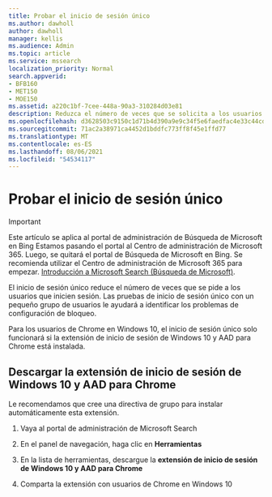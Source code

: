 ```yaml
---
title: Probar el inicio de sesión único
ms.author: dawholl
author: dawholl
manager: kellis
ms.audience: Admin
ms.topic: article
ms.service: mssearch
localization_priority: Normal
search.appverid:
- BFB160
- MET150
- MOE150
ms.assetid: a220c1bf-7cee-448a-90a3-310284d03e81
description: Reduzca el número de veces que se solicita a los usuarios de Windows 10 que inicien sesión en Microsoft Search y Office 365
ms.openlocfilehash: d3628503c9150c1d71b4d390a9e9c34f5e6faedfac4e33c44cdd038f90d591d0
ms.sourcegitcommit: 71ac2a38971ca4452d1bddfc773ff8f45e1ffd77
ms.translationtype: MT
ms.contentlocale: es-ES
ms.lasthandoff: 08/06/2021
ms.locfileid: "54534117"
---
```

# <a name="test-single-sign-on"></a>Probar el inicio de sesión único

> [!IMPORTANT]
> Este artículo se aplica al portal de administración de Búsqueda de Microsoft en Bing Estamos pasando el portal al Centro de administración de Microsoft 365. Luego, se quitará el portal de Búsqueda de Microsoft en Bing. Se recomienda utilizar el Centro de administración de Microsoft 365 para empezar. [Introducción a Microsoft Search (Búsqueda de Microsoft)](overview-microsoft-search.md).
    
El inicio de sesión único reduce el número de veces que se pide a los usuarios que inicien sesión. Las pruebas de inicio de sesión único con un pequeño grupo de usuarios le ayudará a identificar los problemas de configuración de bloqueo. 
  
Para los usuarios de Chrome en Windows 10, el inicio de sesión único solo funcionará si la extensión de inicio de sesión de Windows 10 y AAD para Chrome está instalada. 
  
## <a name="download-the-windows-10-and-aad-sign-in-extension-for-chrome"></a>Descargar la extensión de inicio de sesión de Windows 10 y AAD para Chrome

Le recomendamos que cree una directiva de grupo para instalar automáticamente esta extensión.
  
1. Vaya al portal de administración de Microsoft Search
    
2. En el panel de navegación, haga clic en **Herramientas**
    
3. En la lista de herramientas, descargue la **extensión de inicio de sesión de Windows 10 y AAD para Chrome**
    
4. Comparta la extensión con usuarios de Chrome en Windows 10

  

